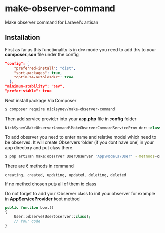 # make-observer-command
Make observer command for Laravel's artisan
## Installation
First as far as this functionality is in dev mode you need to add this to your **composer.json** file under the config
```json
"config": {
    "preferred-install": "dist",
    "sort-packages": true,
    "optimize-autoloader": true
  },
"minimum-stability": "dev",
"prefer-stable": true
```
Next install package Via Composer

```bash
$ composer require nicksynev/make-observer-command
```
Then add service provider into your **app.php** file in **config** folder
```php
NickSynev\MakeObserverCommand\MakeObserverCommandServiceProvider::class,
```
To add observer you need to enter name and relative model which need to be observed. It will create Observers folder (if you dont have one) in your app directory and put class there.
```bash
$ php artisan make:observer UserObserver 'App\Models\User' --methods=created,updated
```
There are 6 methods in command

```creating, created, updating, updated, deleting, deleted```

If no method chosen puts all of them to class

Do not forget to add your Observer class to init your observer for example in **AppServiceProvider** boot method

```php
public function boot()
{
    User::observe(UserObserver::class);
    // Your code
}
```
